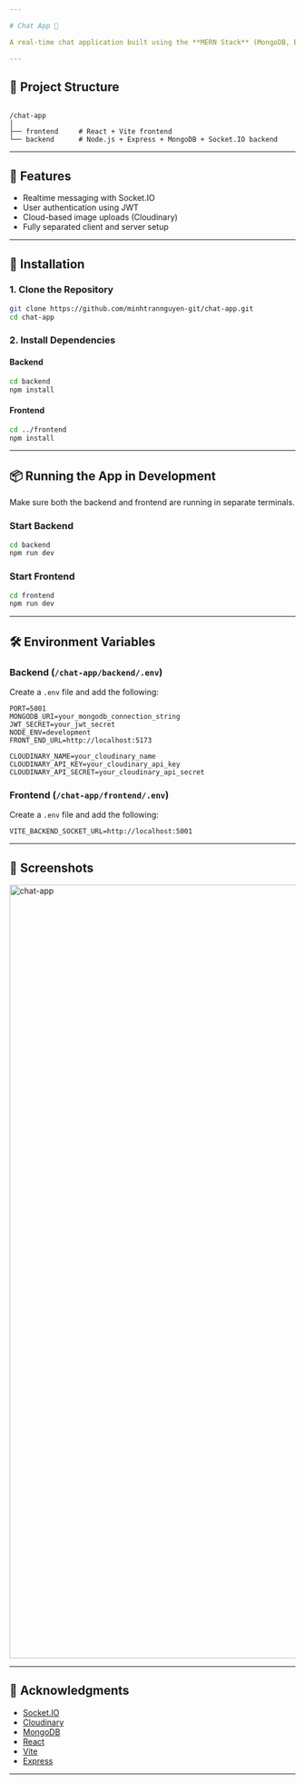 ```yaml
---

# Chat App 💬

A real-time chat application built using the **MERN Stack** (MongoDB, Express, React, Node.js) with **Socket.IO** for live messaging. The app supports user authentication, real-time messaging, and image upload via Cloudinary.

---
```


## 📁 Project Structure

```

/chat-app
│
├── frontend     # React + Vite frontend
└── backend      # Node.js + Express + MongoDB + Socket.IO backend

````

---

## 🚀 Features

- Realtime messaging with Socket.IO
- User authentication using JWT
- Cloud-based image uploads (Cloudinary)
- Fully separated client and server setup

---

## 🔧 Installation

### 1. Clone the Repository

```bash
git clone https://github.com/minhtrannguyen-git/chat-app.git
cd chat-app
````

### 2. Install Dependencies

#### Backend

```bash
cd backend
npm install
```

#### Frontend

```bash
cd ../frontend
npm install
```

---

## 📦 Running the App in Development

Make sure both the backend and frontend are running in separate terminals.

### Start Backend

```bash
cd backend
npm run dev
```

### Start Frontend

```bash
cd frontend
npm run dev
```

---

## 🛠️ Environment Variables

### Backend (`/chat-app/backend/.env`)

Create a `.env` file and add the following:

```
PORT=5001
MONGODB_URI=your_mongodb_connection_string
JWT_SECRET=your_jwt_secret
NODE_ENV=development
FRONT_END_URL=http://localhost:5173

CLOUDINARY_NAME=your_cloudinary_name
CLOUDINARY_API_KEY=your_cloudinary_api_key
CLOUDINARY_API_SECRET=your_cloudinary_api_secret
```

### Frontend (`/chat-app/frontend/.env`)

Create a `.env` file and add the following:

```
VITE_BACKEND_SOCKET_URL=http://localhost:5001
```

---

## 📸 Screenshots
<img width="1362" alt="chat-app" src="https://github.com/user-attachments/assets/ac295a19-7682-4319-a1b3-66b4e93232bf" />


---

## 🙌 Acknowledgments

* [Socket.IO](https://socket.io/)
* [Cloudinary](https://cloudinary.com/)
* [MongoDB](https://www.mongodb.com/)
* [React](https://react.dev/)
* [Vite](https://vite.dev/)
* [Express](https://expressjs.com/)

---
